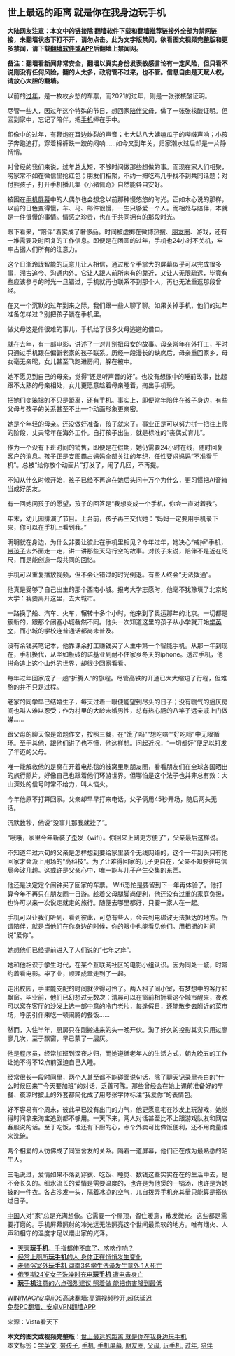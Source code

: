  <h2>世上最远的距离 就是你在我身边玩手机</h2> <p class="notice"><b>大陆网友注意：本文中的链接除 <a href="https://github.com/bannedbook/fanqiang" >翻墙</a>软件下载和<a href="https://github.com/killgcd/justmysocks/blob/master/README.md">翻墙推荐</a>链接外全部为禁网链接，未翻墙状态下打不开，请勿点击。此为文字版禁闻，欲看图文视频完整版和更多禁闻，请下载<a href="https://github.com/bannedbook/fanqiang">翻墙软件或APP</a>后翻墙上禁闻网。</p><p>备注：翻墙看新闻非常安全，翻墙以真实身份发表敏感言论有一定风险，但只看不说则没有任何风险，翻的人太多，政府管不过来，也不管。信息自由是天赋人权，请放心大胆的翻墙。</b></p>  <div class="entry"> <p>以前的<a href="https://www.bannedbook.org/bnews/tag/%E8%BF%87%E5%B9%B4/" class="st_tag internal_tag" rel="tag" title="标签 过年 下的日志">过年</a>，是一枚枚乡愁的车票，而2021的过年，则是一张张核酸证明。</p> <p>尽管一些人，因过年这个特殊的节日，想回家<a href="https://www.bannedbook.org/bnews/tag/%E9%99%AA%E4%BC%B4/" class="st_tag internal_tag" rel="tag" title="标签 陪伴 下的日志">陪伴</a><a href="https://www.bannedbook.org/bnews/tag/%e7%88%b6%e6%af%8d/" class="st_tag internal_tag" rel="tag" title="标签 父母 下的日志">父母</a>，做了一张张核酸证明。但回到家中，忘记了陪伴，把<a href="https://www.bannedbook.org/bnews/tag/%e6%89%8b%e6%9c%ba/" class="st_tag internal_tag" rel="tag" title="标签 手机 下的日志">手机</a>捧在手中。</p> <p>印像中的过年，有鞭炮在耳边炸裂的声音；七大姑八大姨嗑瓜子的哔啵声响；小孩子奔跑追打，穿着棉裤跌一跤的闷响……如今又到年关，归家潮水过后却是一片静悄悄。</p> <p>对曾经的我们来说，过年总太短，不够时间做那些想做的事。而现在家人们相聚，唠家常不如在微信里抢红包；朋友们相聚，不约一把吃鸡几乎找不到共同话题；对付熊孩子，打开手机播几集《小猪佩奇》自然能各自安好。</p> <p>被困在<a href="https://www.bannedbook.org/bnews/tag/%E6%89%8B%E6%9C%BA%E5%B1%8F%E5%B9%95/" class="st_tag internal_tag" rel="tag" title="标签 手机屏幕 下的日志">手机屏幕</a>中的人偶尔也会想念以前那种慢悠悠的时光。正如木心说的那样，以前的日色变得慢，车、马、邮件很慢，一生只够爱一个人。而相处与陪伴，本就是一件很慢的事情。情感之珍贵，也在于共同拥有的那段时光。</p> <p>眼下看来，“陪伴”着实成了奢侈品。时间被虚掷在微博热搜、<a href="https://www.bannedbook.org/bnews/tag/%e6%9c%8b%e5%8f%8b%e5%9c%88/" class="st_tag internal_tag" rel="tag" title="标签 朋友圈 下的日志">朋友圈</a>、游戏，还有一堆需要及时回复的工作信息。即便是在团圆的过年，手机也24小时不关机，牢牢占据人们所有的注意力。</p> <p>这个日渐玲珑智能的玩意儿让人相信，通过那个手掌大的屏幕似乎可以完成很多事，溯古追今、沟通内外。它让人跟人前所未有的靠近，又让人无限疏远，毕竟有些应该参与的时光一旦错过，手机就再也联系不到那个人，再也无法重返那段曾经。</p> <p>在又一个沉默的过年到来之际，我们跟一些人聊了聊。如果关掉手机，他们的过年准备怎样过？别把孩子锁在手机里。</p> <p>做父母这是件很难的事儿，手机给了很多父母逃避的借口。</p> <p>就在去年，有一部电影，讲述了一对儿别扭母女的故事。母亲常年在外打工，平时只通过手机跟在偏僻老家的孩子联系。历经一段漫长的缺席后，母亲重回家乡，母女毫无亲昵，女儿甚至飞跑进房间，躲在被中。</p>  <p>她不愿见到自己的母亲，觉得“还是听声音的好”。也没有想像中的睡前故事，比起跟不太熟的母亲相处，女儿更愿意趁着母亲睡着，掏出手机玩。</p> <p>把她们变笨拙的不只是距离，还有手机。事实上，即便常年陪伴在孩子身边，有些父母与孩子的关系甚至不比一个动画形象更亲密。</p> <p>她是个年轻的母亲。还没做好准备，孩子就来了。事业正是可以努力拼一把往上爬的阶段，丈夫常年在海外工作。自打孩子出生，就是标准的“丧偶式育儿”。</p> <p>作为一个没有下班时间的销售，即便是在假期，她仍需要24小时在线，随时回复客户的消息。孩子正是妄图霸占妈妈全部关注的年纪，任性要求妈妈“不准看手机”。总被“给你放个动画片”打发了，闹了几回，不再提。</p> <p>不知从什么时候开始，孩子已经不再追在她后头问十万个为什么，更习惯把AI音箱当成好朋友。</p> <p>有一回她问孩子的愿望，孩子的回答是“我想变成一个手机，你会一直对着我”。</p> <p>年末，幼儿园排演了节目。上台前，孩子再三交代她：“妈妈一定要用手机录下来，你可以在手机上看到我。”</p> <p>明明就在身边，为什么非要让彼此在手机里相见？今年过年，她决心“戒掉”手机，<a href="https://www.bannedbook.org/bnews/tag/%E5%B8%A6%E5%AD%A9%E5%AD%90/" class="st_tag internal_tag" rel="tag" title="标签 带孩子 下的日志">带孩子</a>去外面走一走，讲一讲那些天马行空的故事。对孩子来说，陪伴不是近在咫尺，而是能创造一段共同的回忆。</p> <p>手机可以重复播放视频，但不会让错过的时光倒退。有些人终会“无法拨通”。</p> <p>他真是受够了自己出生的那个西南小城。报考大学志愿时，他毫不犹豫填了北京的大学：我要离开这里，去大城市。</p>  <p>一路换了船、汽车、火车，辗转十多个小时，他来到了奥运那年的北京。一切都是簇新的，跟那个闭塞小城截然不同。他头一次知道这里的孩子从小学就开始<a href="https://www.bannedbook.org/bnews/tag/%E5%AD%A6%E8%8B%B1%E6%96%87/" class="st_tag internal_tag" rel="tag" title="标签 学英文 下的日志">学英文</a>，而小城的学校连普通话都尚未普及。</p> <p>没有余钱买笔记本，他靠课余打工赚钱买了人生中第一个智能手机。从那一年到现在，手机换代，从坚如板砖的诺基亚到耐不住家乡冬天的iphone。透过手机，他拼命追上这个山外的世界，却很少回家看看。</p> <p>每年过年回家成了一趟“折腾人”的旅程。尽管高铁的开通已大大缩短了行程，但难熬的并不只是过程。</p> <p>老家的同学早已结婚生子，每天过着一眼便能望到尽头的日子；没有暖气的逼仄房间也叫人难以忍受；作为村里的大龄未婚男性，总有热心肠的八竿子远亲戚上门做媒……</p> <p>跟父母的聊天像是命题作文，按照三餐，在“饿了吗”“想吃啥”“好吃吗”中无限循环。至于其他，跟他们讲了也不懂，他这样想。问起近况，“一切都好”便足以打发了年迈的父母。</p> <p>唯一能解救他的是窝在开着电热毯的被窝里刷朋友圈，看看朋友们在全球各国晒出的旅行照片，好像自己也跟着他们环游世界。但哪怕是这个法子也并非总有效：大山深处的信号时常不给力，叫人恼火。</p> <p>今年他原不打算回家。父亲却早早打来电话。父子俩用45秒开场，随后两头无话。</p> <p>沉默数秒，他说“没事儿那我就挂了”。</p> <p>“哦哦，家里今年新装了歪发（wifi）。你回来上网更方便了”，父亲最后这样说。</p> <p>不知道年过六旬的父亲是怎样想到要给家里装个无线网络的，这个一年到头只有他回家才会派上用场的“高科技”。为了让难得回家的儿子更自在，父亲不知要往电信局奔波几趟。这或许是父亲心中，唯一能与儿子产生交集的东西。</p>  <p>他还是决定定个闹钟买了回家的车票。 Wifi恐怕是要留到下一年再体验了。他打算今年不再只在朋友圈一日游。趁着父母腿脚尚便利，他还没有过重的家庭负担，也许可以来一次说走就走的旅行。随便去哪里都好，只要一家人在一起。</p> <p>手机可以让我们听到、看到彼此，可总有些人，会去到电磁波无法抵达的地方。所谓陪伴，就是当他们在你身边的时候，你的眼中也能看见他们。用相拥的时间说“爱你”。</p> <p>她想他们已经提前进入了人们说的“七年之痒”。</p> <p>她和他相识于学生时代，在某个互联网社区的电影小组认识。因为同处一城，时常约着看电影。毕了业，顺理成章走到了一起。</p> <p>走出校园，手里能支配的时间就少得可怜了。两人租了间小室，有梦想中的客厅和飘窗。毕业前，他们已幻想过无数次：清晨可以在窗前相拥看这个城市醒来，夜晚可以窝在客厅的沙发上选一部中意的冷门老片，每逢假日，还能散步去附近的菜市场，呼朋引伴来吃一顿闹腾的餐饭……</p> <p>然而，入住半年，厨房只在刚搬进来的头一晚开伙。淘了好久的投影其实只用过寥寥几次，至于飘窗，早已蒙了一层灰。</p> <p>他是程序员，经常加班到深夜才归，而她遵循老年人的生活方式，朝九晚五的工作让她不得不12点前强迫自己入睡。</p> <p>经常很长一段时间里，两个人甚至都不能碰面说句话，除了聊天记录里苍白的“什么时候回来”“今天要加班”的对话，乏善可陈。那些曾经会在她上课前准备好的早餐、夜凉时披上的外套都简化成了用夸张字体标注“我爱你”的表情包。</p> <p>好不容易有个周末，彼此早已没有出门的力气，他更愿意宅在沙发上玩游戏，她觉得时间拿来淘宝追剧都不够用。一天下来，两人对话甚至比不上跟游戏队友和网店客服说的话。至于吃饭，谁还有下厨的心，点个外卖可比做饭便利，还不用商量谁来洗碗。</p> <p>两个相爱的人彷佛成了同室舍友的关系。隔着一道屏幕，他们正在成为最熟悉的陌生人。</p>  <p>三毛说过，爱情如果不落到穿衣、吃饭、睡觉、数钱这些实实在在的生活中去，是不会长久的。细水流长的爱情是需要温度的，也许是为他煲的一锅汤，也许是为她披的一件衣。各占沙发一头，隔着冰凉的空气，兀自拨弄手机充其量只能算是搭伙过日子。</p> <p><span class='wp_keywordlink_affiliate'><a href="https://www.bannedbook.org/" title="中国" target="_blank">中国</a></span>人对“家”总是充满想像。它需要一个屋顶，留住暖意，散发微光。这些都是需要打磨的。手机屏幕照射的冷光远无法照亮这个世间最柔软的地方。唯有烟火、人声和相守的温度才足以煨出家的光泽。</p> <ul class='op-related-articles' title='相关阅读'> <li><a href='https://www.bannedbook.org/bnews/comments/20210129/1477489.html' target='_blank'>天天<b>玩手机</b>，手指都伸不直了、喀喀作响？</a></li> <li><a href='https://www.bannedbook.org/bnews/health/20201225/1454853.html' target='_blank'>经常上厕所<b>玩手机</b>的人 身体正在悄悄发生变化</a></li> <li><a href='https://www.bannedbook.org/bnews/comments/20201210/1445351.html' target='_blank'>老师浴室外<b>玩手机</b> 湖南3名学生洗澡发生意外 1人死亡</a></li> <li><a href='https://www.bannedbook.org/bnews/baitai/20201210/1445156.html' target='_blank'>俄罗斯24岁女子洗澡时充电<b>玩手机</b> 遭电击身亡</a></li> <li><a href='https://www.bannedbook.org/bnews/health/20201124/1436213.html' target='_blank'><b>玩手机</b>注意的六点强烈建议 照着做 能把伤害降到最低</a></li> </ul> <p class="texttj"> <a href="https://github.com/bannedbook/fanqiang/wiki/V2ray%E6%9C%BA%E5%9C%BA" target="_blank">WIN/MAC/安卓/iOS高速翻墙:高清视频秒开,超低延迟</a><br/> <a href="https://github.com/bannedbook/fanqiang/wiki/%E7%A6%81%E9%97%BB%E7%BD%91%E5%AE%89%E5%8D%93%E7%BF%BB%E5%A2%99%E6%96%B0%E9%97%BBAPP" target="_blank">免费PC翻墙、安卓VPN翻墙APP</a></p><p> 来源：Vista看天下 </p><a name='sharetosocial'></a>       <div><b>本文的图文或视频完整版</b>：<a href='https://www.bannedbook.org/bnews/comments/20210214/1487137.html'>世上最远的距离 就是你在我身边玩手机</a></div>  </div><!--END ENTRY--> <div class="postfooter"> <div>本文标签：<a href="https://www.bannedbook.org/bnews/tag/%E5%AD%A6%E8%8B%B1%E6%96%87/" rel="tag">学英文</a>, <a href="https://www.bannedbook.org/bnews/tag/%E5%B8%A6%E5%AD%A9%E5%AD%90/" rel="tag">带孩子</a>, <a href="https://www.bannedbook.org/bnews/tag/%e6%89%8b%e6%9c%ba/" rel="tag">手机</a>, <a href="https://www.bannedbook.org/bnews/tag/%E6%89%8B%E6%9C%BA%E5%B1%8F%E5%B9%95/" rel="tag">手机屏幕</a>, <a href="https://www.bannedbook.org/bnews/tag/%e6%9c%8b%e5%8f%8b%e5%9c%88/" rel="tag">朋友圈</a>, <a href="https://www.bannedbook.org/bnews/tag/%e7%88%b6%e6%af%8d/" rel="tag">父母</a>, <a href="https://www.bannedbook.org/bnews/tag/%E7%8E%A9%E6%89%8B%E6%9C%BA/" rel="tag">玩手机</a>, <a href="https://www.bannedbook.org/bnews/tag/%E8%BF%87%E5%B9%B4/" rel="tag">过年</a>, <a href="https://www.bannedbook.org/bnews/tag/%E9%99%AA%E4%BC%B4/" rel="tag">陪伴</a></div>  </div><!--END POSTFOOTER--> 